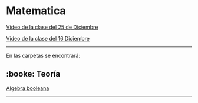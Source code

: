 # Matematica


[Video de la clase del 25 de Diciembre](https://www.youtube.com/watch?v=Gup0yKlm7TQ)

[Video de la clase del 16 Diciembre](https://www.youtube.com/watch?v=F59DcDHForc)

---

En las carpetas se encontrará:


## :booke: Teoría

[Algebra booleana](https://github.com/eugenia1984/UTNFRSR-ingreso/tree/main/matematica/teoria_algebra_booleana)

---
